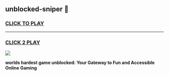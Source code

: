 
## unblocked-sniper 👋
<h3>
<a href="https://premium.freeplayer.one?title=unblocked-sniper&ref=14F">CLICK TO PLAY</a></h3>
<hr>

<h3>
<a href="https://premium.freeplayer.one?title=unblocked-sniper&ref=14F">CLICK 2 PLAY</a>
  
</h3>

<a href="https://premium.freeplayer.one?title=unblocked-sniper&ref=12F/"><img src="https://clearcache.store/games.png"></a>


**worlds hardest game unblocked: Your Gateway to Fun and Accessible Online Gaming**
